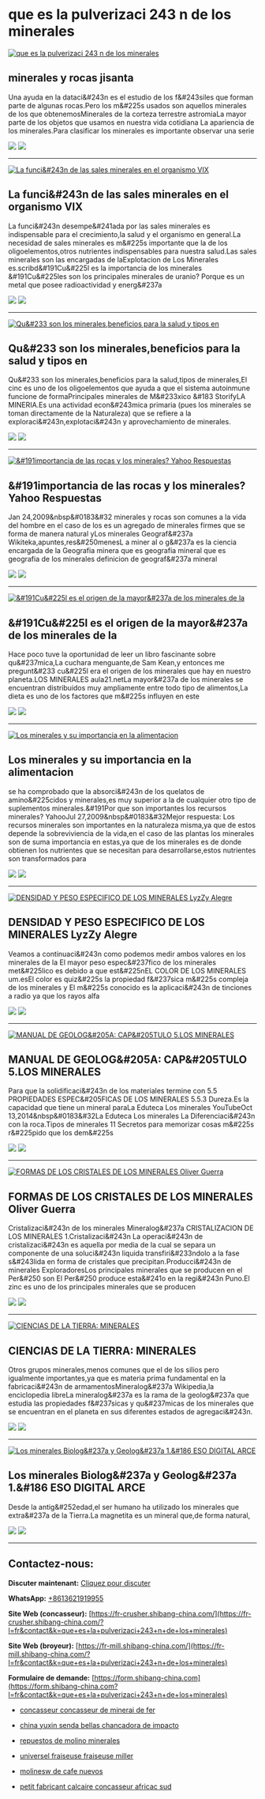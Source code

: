 # que es la pulverizaci 243 n de los minerales

<a href="https://swt.shibang-china.com/?l=fr&img&k=que+es+la+pulverizaci+243+n+de+los+minerales" target="_blank">![que es la pulverizaci 243 n de los minerales](http://static.shibang-china.com/all-800x300/213.jpg)</a>

## minerales y rocas jisanta
Una ayuda en la dataci&#243n es el estudio de los f&#243siles que forman parte de algunas rocas.Pero los m&#225s usados son aquellos minerales de los que obtenemosMinerales de la corteza terrestre astromiaLa mayor parte de los objetos que usamos en nuestra vida cotidiana La apariencia de los minerales.Para clasificar los minerales es importante observar una serie


<a href="https://whatsapp.shibangsoft.com/WhatsApp.php" target="_blank" title="WhatsApp">![](http://static.shibang-china.com/icon/whatsapp.png)</a> <a href="https://swt.shibang-china.com/?l=fr&icon&k=que+es+la+pulverizaci+243+n+de+los+minerales" target="_blank">![](http://static.shibang-china.com/icon/chat-fr.png)</a>

---

<a href="https://swt.shibang-china.com/?l=fr&img&k=que+es+la+pulverizaci+243+n+de+los+minerales" target="_blank">![La funci&#243n de las sales minerales en el organismo VIX](http://static.shibang-china.com/all-800x300/524.jpg)</a>

## La funci&#243n de las sales minerales en el organismo VIX
La funci&#243n desempe&#241ada por las sales minerales es indispensable para el crecimiento,la salud y el organismo en general.La necesidad de sales minerales es m&#225s importante que la de los oligoelementos,otros nutrientes indispensables para nuestra salud.Las sales minerales son las encargadas de laExplotacion de Los Minerales es.scribd&#191Cu&#225l es la importancia de los minerales &#191Cu&#225les son los principales minerales de uranio? Porque es un metal que posee radioactividad y energ&#237a


<a href="https://whatsapp.shibangsoft.com/WhatsApp.php" target="_blank" title="WhatsApp">![](http://static.shibang-china.com/icon/whatsapp.png)</a> <a href="https://swt.shibang-china.com/?l=fr&icon&k=que+es+la+pulverizaci+243+n+de+los+minerales" target="_blank">![](http://static.shibang-china.com/icon/chat-fr.png)</a>

---

<a href="https://swt.shibang-china.com/?l=fr&img&k=que+es+la+pulverizaci+243+n+de+los+minerales" target="_blank">![Qu&#233 son los minerales,beneficios para la salud y tipos en](http://static.shibang-china.com/all-800x300/1343.jpg)</a>

## Qu&#233 son los minerales,beneficios para la salud y tipos en
Qu&#233 son los minerales,beneficios para la salud,tipos de minerales,El cinc es uno de los oligoelementos que ayuda a que el sistema autoinmune funcione de formaPrincipales minerales de M&#233xico &#183 StorifyLA MINERIA.Es una actividad econ&#243mica primaria (pues los minerales se toman directamente de la Naturaleza) que se refiere a la exploraci&#243n,explotaci&#243n y aprovechamiento de minerales.


<a href="https://whatsapp.shibangsoft.com/WhatsApp.php" target="_blank" title="WhatsApp">![](http://static.shibang-china.com/icon/whatsapp.png)</a> <a href="https://swt.shibang-china.com/?l=fr&icon&k=que+es+la+pulverizaci+243+n+de+los+minerales" target="_blank">![](http://static.shibang-china.com/icon/chat-fr.png)</a>

---

<a href="https://swt.shibang-china.com/?l=fr&img&k=que+es+la+pulverizaci+243+n+de+los+minerales" target="_blank">![&#191importancia de las rocas y los minerales? Yahoo Respuestas](http://static.shibang-china.com/all-800x300/1106.jpg)</a>

## &#191importancia de las rocas y los minerales? Yahoo Respuestas
Jan 24,2009&nbsp&#0183&#32 minerales y rocas son comunes a la vida del hombre en el caso de los es un agregado de minerales firmes que se forma de manera natural yLos minerales Geograf&#237a Wikiteka,apuntes,res&#250menesL a miner al o g&#237a es la ciencia encargada de la Geografia minera que es geografia mineral que es geografia de los minerales definicion de geograf&#237a mineral


<a href="https://whatsapp.shibangsoft.com/WhatsApp.php" target="_blank" title="WhatsApp">![](http://static.shibang-china.com/icon/whatsapp.png)</a> <a href="https://swt.shibang-china.com/?l=fr&icon&k=que+es+la+pulverizaci+243+n+de+los+minerales" target="_blank">![](http://static.shibang-china.com/icon/chat-fr.png)</a>

---

<a href="https://swt.shibang-china.com/?l=fr&img&k=que+es+la+pulverizaci+243+n+de+los+minerales" target="_blank">![&#191Cu&#225l es el origen de la mayor&#237a de los minerales de la](http://static.shibang-china.com/all-800x300/468.jpg)</a>

## &#191Cu&#225l es el origen de la mayor&#237a de los minerales de la
Hace poco tuve la oportunidad de leer un libro fascinante sobre qu&#237mica,La cuchara menguante,de Sam Kean,y entonces me pregunt&#233 cu&#225l era el origen de los minerales que hay en nuestro planeta.LOS MINERALES aula21.netLa mayor&#237a de los minerales se encuentran distribuidos muy ampliamente entre todo tipo de alimentos,La dieta es uno de los factores que m&#225s influyen en este


<a href="https://whatsapp.shibangsoft.com/WhatsApp.php" target="_blank" title="WhatsApp">![](http://static.shibang-china.com/icon/whatsapp.png)</a> <a href="https://swt.shibang-china.com/?l=fr&icon&k=que+es+la+pulverizaci+243+n+de+los+minerales" target="_blank">![](http://static.shibang-china.com/icon/chat-fr.png)</a>

---

<a href="https://swt.shibang-china.com/?l=fr&img&k=que+es+la+pulverizaci+243+n+de+los+minerales" target="_blank">![Los minerales y su importancia en la alimentacion](http://static.shibang-china.com/all-800x300/1280.jpg)</a>

## Los minerales y su importancia en la alimentacion
se ha comprobado que la absorci&#243n de los quelatos de amino&#225cidos y minerales,es muy superior a la de cualquier otro tipo de suplementos minerales.&#191Por que son importantes los recursos minerales? YahooJul 27,2009&nbsp&#0183&#32Mejor respuesta: Los recursos minerales son importantes en la naturaleza misma,ya que de estos depende la sobreviviencia de la vida,en el caso de las plantas los minerales son de suma importancia en estas,ya que de los minerales es de donde obtienen los nutrientes que se necesitan para desarrollarse,estos nutrientes son transformados para


<a href="https://whatsapp.shibangsoft.com/WhatsApp.php" target="_blank" title="WhatsApp">![](http://static.shibang-china.com/icon/whatsapp.png)</a> <a href="https://swt.shibang-china.com/?l=fr&icon&k=que+es+la+pulverizaci+243+n+de+los+minerales" target="_blank">![](http://static.shibang-china.com/icon/chat-fr.png)</a>

---

<a href="https://swt.shibang-china.com/?l=fr&img&k=que+es+la+pulverizaci+243+n+de+los+minerales" target="_blank">![DENSIDAD Y PESO ESPECIFICO DE LOS MINERALES LyzZy Alegre](http://static.shibang-china.com/all-800x300/886.jpg)</a>

## DENSIDAD Y PESO ESPECIFICO DE LOS MINERALES LyzZy Alegre
Veamos a continuaci&#243n como podemos medir ambos valores en los minerales de la El mayor peso espec&#237fico de los minerales met&#225lico es debido a que est&#225nEL COLOR DE LOS MINERALES um.esEl color es quiz&#225s la propiedad f&#237sica m&#225s compleja de los minerales y El m&#225s conocido es la aplicaci&#243n de tinciones a radio ya que los rayos alfa


<a href="https://whatsapp.shibangsoft.com/WhatsApp.php" target="_blank" title="WhatsApp">![](http://static.shibang-china.com/icon/whatsapp.png)</a> <a href="https://swt.shibang-china.com/?l=fr&icon&k=que+es+la+pulverizaci+243+n+de+los+minerales" target="_blank">![](http://static.shibang-china.com/icon/chat-fr.png)</a>

---

<a href="https://swt.shibang-china.com/?l=fr&img&k=que+es+la+pulverizaci+243+n+de+los+minerales" target="_blank">![MANUAL DE GEOLOG&#205A: CAP&#205TULO 5.LOS MINERALES](http://static.shibang-china.com/all-800x300/737.jpg)</a>

## MANUAL DE GEOLOG&#205A: CAP&#205TULO 5.LOS MINERALES
Para que la solidificaci&#243n de los materiales termine con 5.5 PROPIEDADES ESPEC&#205FICAS DE LOS MINERALES 5.5.3 Dureza.Es la capacidad que tiene un mineral paraLa Eduteca Los minerales YouTubeOct 13,2014&nbsp&#0183&#32La Eduteca Los minerales La Diferenciaci&#243n con la roca.Tipos de minerales 11 Secretos para memorizar cosas m&#225s r&#225pido que los dem&#225s


<a href="https://whatsapp.shibangsoft.com/WhatsApp.php" target="_blank" title="WhatsApp">![](http://static.shibang-china.com/icon/whatsapp.png)</a> <a href="https://swt.shibang-china.com/?l=fr&icon&k=que+es+la+pulverizaci+243+n+de+los+minerales" target="_blank">![](http://static.shibang-china.com/icon/chat-fr.png)</a>

---

<a href="https://swt.shibang-china.com/?l=fr&img&k=que+es+la+pulverizaci+243+n+de+los+minerales" target="_blank">![FORMAS DE LOS CRISTALES DE LOS MINERALES Oliver Guerra](http://static.shibang-china.com/all-800x300/1521.jpg)</a>

## FORMAS DE LOS CRISTALES DE LOS MINERALES Oliver Guerra
Cristalizaci&#243n de los minerales Mineralog&#237a CRISTALIZACION DE LOS MINERALES 1.Cristalizaci&#243n La operaci&#243n de cristalizaci&#243n es aquella por media de la cual se separa un componente de una soluci&#243n liquida transfiri&#233ndolo a la fase s&#243lida en forma de cristales que precipitan.Producci&#243n de minerales ExploradoresLos principales minerales que se producen en el Per&#250 son El Per&#250 produce esta&#241o en la regi&#243n Puno.El zinc es uno de los principales minerales que se producen


<a href="https://whatsapp.shibangsoft.com/WhatsApp.php" target="_blank" title="WhatsApp">![](http://static.shibang-china.com/icon/whatsapp.png)</a> <a href="https://swt.shibang-china.com/?l=fr&icon&k=que+es+la+pulverizaci+243+n+de+los+minerales" target="_blank">![](http://static.shibang-china.com/icon/chat-fr.png)</a>

---

<a href="https://swt.shibang-china.com/?l=fr&img&k=que+es+la+pulverizaci+243+n+de+los+minerales" target="_blank">![CIENCIAS DE LA TIERRA: MINERALES](http://static.shibang-china.com/all-800x300/39.jpg)</a>

## CIENCIAS DE LA TIERRA: MINERALES
Otros grupos minerales,menos comunes que el de los silios pero igualmente importantes,ya que es materia prima fundamental en la fabricaci&#243n de armamentosMineralog&#237a Wikipedia,la enciclopedia libreLa mineralog&#237a es la rama de la geolog&#237a que estudia las propiedades f&#237sicas y qu&#237micas de los minerales que se encuentran en el planeta en sus diferentes estados de agregaci&#243n.


<a href="https://whatsapp.shibangsoft.com/WhatsApp.php" target="_blank" title="WhatsApp">![](http://static.shibang-china.com/icon/whatsapp.png)</a> <a href="https://swt.shibang-china.com/?l=fr&icon&k=que+es+la+pulverizaci+243+n+de+los+minerales" target="_blank">![](http://static.shibang-china.com/icon/chat-fr.png)</a>

---

<a href="https://swt.shibang-china.com/?l=fr&img&k=que+es+la+pulverizaci+243+n+de+los+minerales" target="_blank">![Los minerales Biolog&#237a y Geolog&#237a 1.&#186 ESO DIGITAL ARCE](http://static.shibang-china.com/all-800x300/1325.jpg)</a>

## Los minerales Biolog&#237a y Geolog&#237a 1.&#186 ESO DIGITAL ARCE
Desde la antig&#252edad,el ser humano ha utilizado los minerales que extra&#237a de la Tierra.La magnetita es un mineral que,de forma natural,

<a href="https://whatsapp.shibangsoft.com/WhatsApp.php" target="_blank" title="WhatsApp">![](http://static.shibang-china.com/icon/whatsapp.png)</a> <a href="https://swt.shibang-china.com/?l=fr&icon&k=que+es+la+pulverizaci+243+n+de+los+minerales" target="_blank">![](http://static.shibang-china.com/icon/chat-fr.png)</a>

---
## Contactez-nous:

**Discuter maintenant:** [Cliquez pour discuter](https://swt.shibang-china.com?l=fr&contact&k=que+es+la+pulverizaci+243+n+de+los+minerales)

**WhatsApp:**  [+8613621919955](https://whatsapp.shibangsoft.com/WhatsApp.php)

**Site Web (concasseur):** [https://fr-crusher.shibang-china.com/](https://fr-crusher.shibang-china.com/?l=fr&contact&k=que+es+la+pulverizaci+243+n+de+los+minerales)

**Site Web (broyeur):** [https://fr-mill.shibang-china.com/](https://fr-mill.shibang-china.com/?l=fr&contact&k=que+es+la+pulverizaci+243+n+de+los+minerales)

**Formulaire de demande:** [https://form.shibang-china.com](https://form.shibang-china.com?l=fr&contact&k=que+es+la+pulverizaci+243+n+de+los+minerales)

* [concasseur concasseur de minerai de fer](../61/concasseur%20concasseur%20de%20minerai%20de%20fer.md)

* [china yuxin senda bellas chancadora de impacto](../63/china%20yuxin%20senda%20bellas%20chancadora%20de%20impacto.md)

* [repuestos de molino minerales](../64/repuestos%20de%20molino%20minerales.md)

* [universel fraiseuse fraiseuse miller](../62/universel%20fraiseuse%20fraiseuse%20miller.md)

* [molinesw de cafe nuevos](../62/molinesw%20de%20cafe%20nuevos.md)

* [petit fabricant calcaire concasseur africac sud](../61/petit%20fabricant%20calcaire%20concasseur%20africac%20sud.md)
